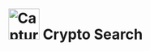 # <img width="61" alt="Captura de Tela 2023-10-19 às 12 55 23" src="https://github.com/adrielteles/cryptoSearch/assets/51987683/80bc4e00-32de-4207-8baf-6f62ed65067e"> Crypto Search


